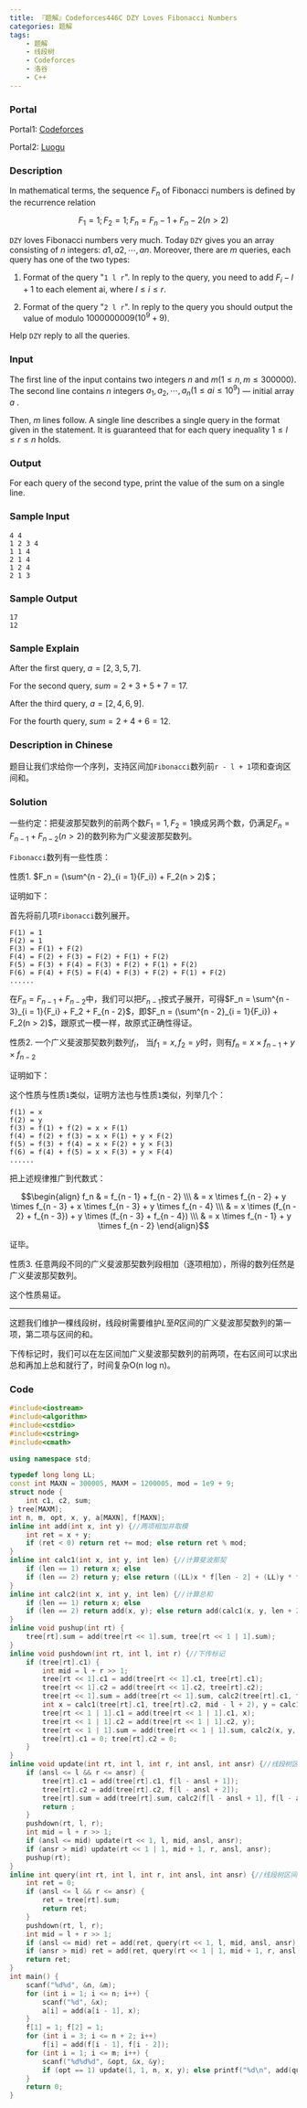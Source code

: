```yaml
---
title: 『题解』Codeforces446C DZY Loves Fibonacci Numbers
categories: 题解
tags:
    - 题解
    - 线段树
    - Codeforces
    - 洛谷
    - C++
---
```


### Portal

Portal1: [Codeforces](http://codeforces.com/problemset/problem/446/C)

Portal2: [Luogu](https://www.luogu.com.cn/problem/CF446C)

### Description

In mathematical terms, the sequence $F_n$ of Fibonacci numbers is defined by the recurrence relation

$$F_1 = 1; F_2 = 1; F_n = F_n - 1 + F_n - 2 (n > 2)$$

`DZY` loves Fibonacci numbers very much. Today `DZY` gives you an array consisting of $n$ integers: $a1, a2, \cdots , an$. Moreover, there are $m$ queries, each query has one of the two types:

1. Format of the query "`1 l r`". In reply to the query, you need to add $F_i - l + 1$ to each element ai, where $l \le i \le r$.

1. Format of the query "`2 l r`". In reply to the query you should output the value of  modulo $1000000009 (10^9 + 9)$.

Help `DZY` reply to all the queries.

### Input

The first line of the input contains two integers $n$ and $m (1 \le n, m \le 300000)$. The second line contains $n$ integers $a_1, a_2, \cdots , a_n (1 \le ai \le 10^9)$ — initial array $a$ .

Then, $m$ lines follow. A single line describes a single query in the format given in the statement. It is guaranteed that for each query inequality $1 \le l \le r \le n$ holds.

### Output

For each query of the second type, print the value of the sum on a single line.

### Sample Input

```
4 4
1 2 3 4
1 1 4
2 1 4
1 2 4
2 1 3
```

### Sample Output

```
17
12
```

### Sample Explain

After the first query, $a = [2, 3, 5, 7]$.

For the second query, $sum = 2 + 3 + 5 + 7 = 17$.

After the third query, $a = [2, 4, 6, 9]$.

For the fourth query, $sum = 2 + 4 + 6 = 12$.

### Description in Chinese

题目让我们求给你一个序列，支持区间加`Fibonacci`数列前`r - l + 1`项和查询区间和。

### Solution

一些约定：把斐波那契数列的前两个数$F_1 = 1, F_2 = 1$换成另两个数，仍满足$F_n = F_{n - 1} + F_{n - 2}(n > 2)$的数列称为广义斐波那契数列。

`Fibonacci`数列有一些性质：

性质$1$. $F_n = (\sum^{n - 2}_{i = 1}{F_i}) + F_2(n > 2)$；

证明如下：

首先将前几项`Fibonacci`数列展开。

```
F(1) = 1
F(2) = 1
F(3) = F(1) + F(2)
F(4) = F(2) + F(3) = F(2) + F(1) + F(2)
F(5) = F(3) + F(4) = F(3) + F(2) + F(1) + F(2)
F(6) = F(4) + F(5) = F(4) + F(3) + F(2) + F(1) + F(2)
......
```

在$F_n = F_{n - 1} + F_{n - 2}$中，我们可以把$F_{n - 1}$按式子展开，可得$F_n = \sum^{n - 3}_{i = 1}{F_i} + F_2 + F_{n - 2}$，即$F_n = (\sum^{n - 2}_{i = 1}{F_i}) + F_2(n > 2)$，跟原式一模一样，故原式正确性得证。

性质$2$. 一个广义斐波那契数列数列$f_i$， 当$f_1 = x, f_2 = y$时，则有$f_n = x \times f_{n - 1} + y \times f_{n - 2}$

证明如下：

这个性质与性质`1`类似，证明方法也与性质`1`类似，列举几个：

```
f(1) = x
f(2) = y
f(3) = f(1) + f(2) = x × F(1)
f(4) = f(2) + f(3) = x × F(1) + y × F(2)
f(5) = f(3) + f(4) = x × F(2) + y × F(3)
f(6) = f(4) + f(5) = x × F(3) + y × F(4)
......
```

把上述规律推广到代数式：

$$\begin{align} f_n & = f_{n - 1} + f_{n - 2} \\\ & = x \times f_{n - 2} + y \times f_{n - 3} + x \times f_{n - 3} + y \times f_{n - 4} \\\ & = x \times (f_{n - 2} + f_{n - 3}) + y \times (f_{n - 3} + f_{n - 4}) \\\ & = x \times f_{n - 1} + y \times f_{n - 2} \end{align}$$

证毕。

性质$3$. 任意两段不同的广义斐波那契数列段相加（逐项相加），所得的数列任然是广义斐波那契数列。

这个性质易证。

---

这题我们维护一棵线段树，线段树需要维护$L$至$R$区间的广义斐波那契数列的第一项，第二项与区间的和。

下传标记时，我们可以在左区间加广义斐波那契数列的前两项，在右区间可以求出总和再加上总和就行了，时间复杂$\text{O(n log n)}$。

### Code

```cpp
#include<iostream>
#include<algorithm>
#include<cstdio>
#include<cstring>
#include<cmath>

using namespace std;

typedef long long LL;
const int MAXN = 300005, MAXM = 1200005, mod = 1e9 + 9;
struct node {
    int c1, c2, sum;
} tree[MAXM];
int n, m, opt, x, y, a[MAXN], f[MAXN];
inline int add(int x, int y) {//两项相加并取模
    int ret = x + y;
    if (ret < 0) return ret += mod; else return ret % mod;
}
inline int calc1(int x, int y, int len) {//计算斐波那契
    if (len == 1) return x; else
    if (len == 2) return y; else return ((LL)x * f[len - 2] + (LL)y * f[len - 1]) % mod;
}
inline int calc2(int x, int y, int len) {//计算总和
    if (len == 1) return x; else
    if (len == 2) return add(x, y); else return add(calc1(x, y, len + 2), -y);
}
inline void pushup(int rt) {
    tree[rt].sum = add(tree[rt << 1].sum, tree[rt << 1 | 1].sum);
}
inline void pushdown(int rt, int l, int r) {//下传标记
    if (tree[rt].c1) {
        int mid = l + r >> 1;
        tree[rt << 1].c1 = add(tree[rt << 1].c1, tree[rt].c1);
        tree[rt << 1].c2 = add(tree[rt << 1].c2, tree[rt].c2);
        tree[rt << 1].sum = add(tree[rt << 1].sum, calc2(tree[rt].c1, tree[rt].c2, mid - l + 1));
        int x = calc1(tree[rt].c1, tree[rt].c2, mid - l + 2), y = calc1(tree[rt].c1, tree[rt].c2, mid - l + 3);
        tree[rt << 1 | 1].c1 = add(tree[rt << 1 | 1].c1, x);
        tree[rt << 1 | 1].c2 = add(tree[rt << 1 | 1].c2, y);
        tree[rt << 1 | 1].sum = add(tree[rt << 1 | 1].sum, calc2(x, y, r - mid));
        tree[rt].c1 = 0; tree[rt].c2 = 0;
    }
}
inline void update(int rt, int l, int r, int ansl, int ansr) {//线段树区间更新
    if (ansl <= l && r <= ansr) {
        tree[rt].c1 = add(tree[rt].c1, f[l - ansl + 1]);
        tree[rt].c2 = add(tree[rt].c2, f[l - ansl + 2]);
        tree[rt].sum = add(tree[rt].sum, calc2(f[l - ansl + 1], f[l - ansl + 2], r - l + 1));
        return ;
    }
    pushdown(rt, l, r);
    int mid = l + r >> 1;
    if (ansl <= mid) update(rt << 1, l, mid, ansl, ansr);
    if (ansr > mid) update(rt << 1 | 1, mid + 1, r, ansl, ansr);
    pushup(rt);
}
inline int query(int rt, int l, int r, int ansl, int ansr) {//线段树区间查询
    int ret = 0;
    if (ansl <= l && r <= ansr) {
        ret = tree[rt].sum;
        return ret;
    }
    pushdown(rt, l, r);
    int mid = l + r >> 1;
    if (ansl <= mid) ret = add(ret, query(rt << 1, l, mid, ansl, ansr));
    if (ansr > mid) ret = add(ret, query(rt << 1 | 1, mid + 1, r, ansl, ansr));
    return ret;
}
int main() {
    scanf("%d%d", &n, &m);
    for (int i = 1; i <= n; i++) {
        scanf("%d", &x);
        a[i] = add(a[i - 1], x);
    }
    f[1] = 1; f[2] = 1;
    for (int i = 3; i <= n + 2; i++)
        f[i] = add(f[i - 1], f[i - 2]);
    for (int i = 1; i <= m; i++) {
        scanf("%d%d%d", &opt, &x, &y);
        if (opt == 1) update(1, 1, n, x, y); else printf("%d\n", add(query(1, 1, n, x, y), a[y] - a[x - 1]));
    }
    return 0;
}
```